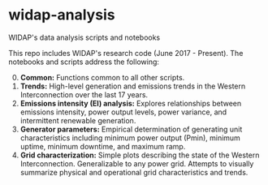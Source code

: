 # widap-analysis
WIDAP's data analysis scripts and notebooks

This repo includes WIDAP's research code (June 2017 - Present).
The notebooks and scripts address the following:

0. __Common:__ Functions common to all other scripts.
1. __Trends:__ High-level generation and emissions trends in the Western Interconnection over the last 17 years.
2. __Emissions intensity (EI) analysis:__ Explores relationships between emissions intensity, power output levels, power variance, and intermittent renewable generation.
3. __Generator parameters:__  Empirical determination of generating unit characteristics including minimum power output (Pmin), minimum uptime, minimum downtime, and maximum ramp.
4. __Grid characterization:__ Simple plots describing the state of the Western Interconnection. Generalizable to any power grid. Attempts to visually summarize physical and operational grid characteristics and trends.
